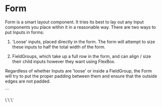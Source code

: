 # Form

Form is a smart layout component. It tries its best to lay out any Input components you place within it in a reasonable way. There are two ways to put Inputs in forms:

1. 'Loose' inputs, placed directly in the form. The form will attempt to size these inputs to half the total width of the form.

2. FieldGroups, which take up a full row in the form, and can align / size their child inputs however they want using FlexBox.

Regardless of whether Inputs are 'loose' or inside a FieldGroup, the Form will try to put the proper padding between them and ensure that the outside edges are not padded.

\`\`\`
<FormBox>
  <Form>
    <TextInput />
    <TextInput />
    <FieldGroup>
      <ButtonInput />
      <LinkInput />
    </FieldGroup>
  </Form>
</FormBox>
\`\`\`
